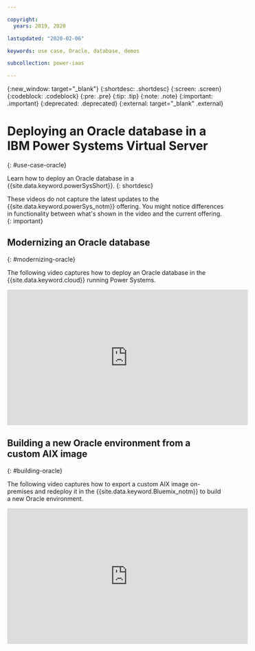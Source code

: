 ```yaml
---

copyright:
  years: 2019, 2020

lastupdated: "2020-02-06"

keywords: use case, Oracle, database, demos

subcollection: power-iaas

---
```


{:new_window: target="_blank"}
{:shortdesc: .shortdesc}
{:screen: .screen}
{:codeblock: .codeblock}
{:pre: .pre}
{:tip: .tip}
{:note: .note}
{:important: .important}
{:deprecated: .deprecated}
{:external: target="_blank" .external}

# Deploying an Oracle database in a IBM Power Systems Virtual Server
{: #use-case-oracle}

Learn how to deploy an Oracle database in a {{site.data.keyword.powerSysShort}}.
{: shortdesc}

These videos do not capture the latest updates to the {{site.data.keyword.powerSys_notm}} offering. You might notice differences in functionality between what's shown in the video and the current offering.
{: important}

## Modernizing an Oracle database
{: #modernizing-oracle}

The following video captures how to deploy an Oracle database in the {{site.data.keyword.cloud}} running Power Systems.

<iframe width="560" height="315" src="https://www.youtube.com/embed/gE0evmmvUVg" frameborder="0" allow="accelerometer; encrypted-media; gyroscope; picture-in-picture" allowfullscreen></iframe>

## Building a new Oracle environment from a custom AIX image
{: #building-oracle}

The following video captures how to export a custom AIX image on-premises and redeploy it in the {{site.data.keyword.Bluemix_notm}} to build a new Oracle environment.

<iframe width="560" height="315" src="https://www.youtube.com/embed/soMU3sUrV7o" frameborder="0" allow="accelerometer; encrypted-media; gyroscope; picture-in-picture" allowfullscreen></iframe>
